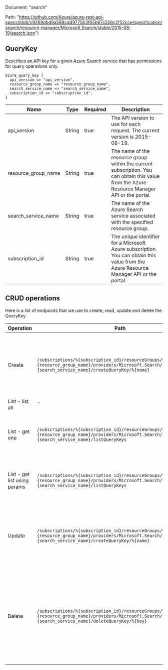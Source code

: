 Document: "search"


Path: "https://github.com/Azure/azure-rest-api-specs/blob/c9269dbd9a589cd49775b3f65b87c556c2f52cce/specification/search/resource-manager/Microsoft.Search/stable/2015-08-19/search.json")

## QueryKey

Describes an API key for a given Azure Search service that has permissions for query operations only.

```puppet
azure_query_key {
  api_version => "api_version",
  resource_group_name => "resource_group_name",
  search_service_name => "search_service_name",
  subscription_id => "subscription_id",
}
```

| Name        | Type           | Required       | Description       |
| ------------- | ------------- | ------------- | ------------- |
|api_version | String | true | The API version to use for each request. The current version is 2015-08-19. |
|resource_group_name | String | true | The name of the resource group within the current subscription. You can obtain this value from the Azure Resource Manager API or the portal. |
|search_service_name | String | true | The name of the Azure Search service associated with the specified resource group. |
|subscription_id | String | true | The unique identifier for a Microsoft Azure subscription. You can obtain this value from the Azure Resource Manager API or the portal. |



## CRUD operations

Here is a list of endpoints that we use to create, read, update and delete the QueryKey

| Operation | Path | Verb | Description | OperationID |
| ------------- | ------------- | ------------- | ------------- | ------------- |
|Create|`/subscriptions/%{subscription_id}/resourceGroups/%{resource_group_name}/providers/Microsoft.Search/searchServices/%{search_service_name}/createQueryKey/%{name}`|Post|Generates a new query key for the specified Search service. You can create up to 50 query keys per service.|QueryKeys_Create|
|List - list all|``||||
|List - get one|`/subscriptions/%{subscription_id}/resourceGroups/%{resource_group_name}/providers/Microsoft.Search/searchServices/%{search_service_name}/listQueryKeys`|Get|Returns the list of query API keys for the given Azure Search service.|QueryKeys_ListBySearchService|
|List - get list using params|`/subscriptions/%{subscription_id}/resourceGroups/%{resource_group_name}/providers/Microsoft.Search/searchServices/%{search_service_name}/listQueryKeys`|Get|Returns the list of query API keys for the given Azure Search service.|QueryKeys_ListBySearchService|
|Update|`/subscriptions/%{subscription_id}/resourceGroups/%{resource_group_name}/providers/Microsoft.Search/searchServices/%{search_service_name}/createQueryKey/%{name}`|Post|Generates a new query key for the specified Search service. You can create up to 50 query keys per service.|QueryKeys_Create|
|Delete|`/subscriptions/%{subscription_id}/resourceGroups/%{resource_group_name}/providers/Microsoft.Search/searchServices/%{search_service_name}/deleteQueryKey/%{key}`|Delete|Deletes the specified query key. Unlike admin keys, query keys are not regenerated. The process for regenerating a query key is to delete and then recreate it.|QueryKeys_Delete|
